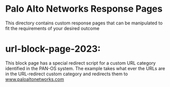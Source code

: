 # Palo Alto Networks Response Pages
This directory contains custom response pages that can be manipulated to fit the requirements of your desired outcome

# url-block-page-2023:
This block page has a special redirect script for a custom URL category identified in the PAN-OS system.  The example takes what ever the URLs are in the URL-redirect custom category and redirects them to www.paloaltonetworks.com

